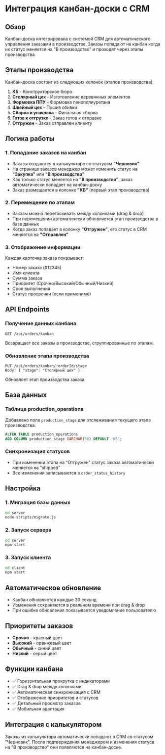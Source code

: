 # Интеграция канбан-доски с CRM

## Обзор

Канбан-доска интегрирована с системой CRM для автоматического управления заказами в производстве. Заказы попадают на канбан когда их статус меняется на "В производство" и проходят через этапы производства.

## Этапы производства

Канбан-доска состоит из следующих колонок (этапов производства):

1. **КБ** - Конструкторское бюро
2. **Столярный цех** - Изготовление деревянных элементов
3. **Формовка ППУ** - Формовка пенополиуретана
4. **Швейный цех** - Пошив обивки
5. **Сборка и упаковка** - Финальная сборка
6. **Готов к отгрузке** - Заказ готов к отправке
7. **Отгружен** - Заказ отправлен клиенту

## Логика работы

### 1. Попадание заказов на канбан

- Заказы создаются в калькуляторе со статусом **"Черновик"**
- На странице заказов менеджер может изменить статус на **"Закупка"** или **"В производство"**
- Как только статус меняется на **"В производство"**, заказ автоматически попадает на канбан-доску
- Заказ размещается в колонке **"КБ"** (первый этап производства)

### 2. Перемещение по этапам

- Заказы можно перетаскивать между колонками (drag & drop)
- При перемещении автоматически обновляется этап производства в базе данных
- Когда заказ попадает в колонку **"Отгружен"**, его статус в CRM меняется на **"Отправлен"**

### 3. Отображение информации

Каждая карточка заказа показывает:
- Номер заказа (#12345)
- Имя клиента
- Сумма заказа
- Приоритет (Срочно/Высокий/Обычный/Низкий)
- Срок выполнения
- Статус просрочки (если применимо)

## API Endpoints

### Получение данных канбана
```
GET /api/orders/kanban
```
Возвращает все заказы в производстве, сгруппированные по этапам.

### Обновление этапа производства
```
PUT /api/orders/kanban/:orderId/stage
Body: { "stage": "Столярный цех" }
```
Обновляет этап производства заказа.

## База данных

### Таблица production_operations
Добавлено поле `production_stage` для отслеживания текущего этапа производства:

```sql
ALTER TABLE production_operations 
ADD COLUMN production_stage VARCHAR(50) DEFAULT 'КБ';
```

### Синхронизация статусов
- При изменении этапа на "Отгружен" статус заказа автоматически меняется на "shipped"
- Все изменения записываются в `order_status_history`

## Настройка

### 1. Миграция базы данных
```bash
cd server
node scripts/migrate.js
```

### 2. Запуск сервера
```bash
cd server
npm start
```

### 3. Запуск клиента
```bash
cd client
npm start
```

## Автоматическое обновление

- Канбан обновляется каждые 30 секунд
- Изменения сохраняются в реальном времени при drag & drop
- При ошибке обновления показывается уведомление пользователю

## Приоритеты заказов

- **Срочно** - красный цвет
- **Высокий** - оранжевый цвет  
- **Обычный** - синий цвет
- **Низкий** - серый цвет

## Функции канбана

- ✅ Горизонтальная прокрутка с индикаторами
- ✅ Drag & drop между колонками
- ✅ Автоматическая синхронизация с CRM
- ✅ Отображение приоритетов и статусов
- ✅ Детальный просмотр заказов
- ✅ Мобильная адаптация

## Интеграция с калькулятором

Заказы из калькулятора автоматически попадают в CRM со статусом "Черновик". После подтверждения менеджером и изменения статуса на "В производство" они появляются на канбан-доске.
















